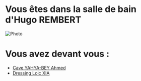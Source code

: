 # Vous êtes dans la salle de bain d'Hugo REMBERT
![Photo](https://st.hzcdn.com/fimgs/pictures/salles-de-bain/grande-maison-de-campagne-picthouse-img~02e128fa0ca381ca_2944-1-bbf5c75-w360-h360-b0-p0.jpg)

# Vous avez devant vous :
- [Cave YAHYA-BEY Ahmed](https://github.com/Yahyabey48/tp-labyrinthe/tree/Cave-YAHYA-BEY-Ahmed/Cave-YAHYA-BEY-Ahmed.md)
- [Dressing Loic XIA](https://github.com/Yahyabey48/tp-labyrinthe/tree/Dressing-Loic-XIA/Dressing-Loic-XIA.md)
